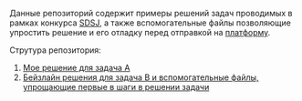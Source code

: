 Данные репозиторий содержит примеры решений задач проводимых в рамках конкурса [SDSJ](https://sdsj.ru/), а также вспомогательные файлы позволяющие упростить решение и его отладку перед отправкой на [платформу](https://contest.sdsj.ru).

Струтура репозитория:

1. [Мое решение для задача А](taskA/)
2. [Бейзлайн решения для задача B и вспомогательные файлы, упрощающие первые в шаги в решении задачи](taskB/)


